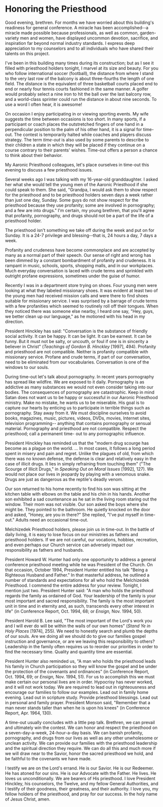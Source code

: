 # Honoring the Priesthood

Good evening, brethren. For months we have worried about this building's
readiness for general conference. A miracle has been accomplished--a miracle
made possible because professionals, as well as common, garden-variety men and
women, have displayed uncommon devotion, sacrifice, and inspiration far beyond
normal industry standards. I express deep appreciation to my counselors and to
all individuals who have shared their talents on this project.

I've been in this building many times during its construction; but as I see it
filled with priesthood holders tonight, I marvel at its size and beauty. For
you who follow international soccer (football), the distance from where I
stand to the very last row of the balcony is about three-fourths the length of
one field. The distance is the equivalent of three basketball courts placed
end to end or nearly four tennis courts fashioned in the same manner. A golfer
would probably select a nine iron to hit the ball over the last balcony row,
and a world-class sprinter could run the distance in about nine seconds. To
use a word I often hear, it is awesome!

On occasion I enjoy participating in or viewing sporting events. My wife
suggests the time between occasions is too short. In many sports, if a
participant or coach places the outstretched fingers of one hand in a
perpendicular position to the palm of his other hand, it is a signal for time-
out. The contest is temporarily halted while coaches and players discuss
strategy. The term _time-out_ is also used by some parents to describe to
their children a state in which they will be placed if they continue on a
course contrary to their parents' wishes. Time-out offers a person a chance to
think about their behavior.

My Aaronic Priesthood colleagues, let's place ourselves in time-out this
evening to discuss a few priesthood issues.

Several weeks ago I was talking with my 16-year-old granddaughter. I asked her
what she would tell the young men of the Aaronic Priesthood if she could speak
to them. She said, "Grandpa, I would ask them to show respect for the
priesthood and to be priesthood holders seven days a week rather than just one
day, Sunday. Some guys do not show respect for the priesthood because they use
profanity; some are involved in pornography; and a few are into drugs." I'm
certain, my young brethren, that you'll agree that profanity, pornography, and
drugs should not be a part of the life of a priesthood holder.

The priesthood isn't something we take off during the week and put on for
Sunday. It is a 24-7 privilege and blessing--that is, 24 hours a day, 7 days a
week.

Profanity and crudeness have become commonplace and are accepted by many as a
normal part of their speech. Our sense of right and wrong has been dimmed by a
constant bombardment of profanity and crudeness. It is rampant in music,
schools, sports, shopping malls, and in our workplaces. Much everyday
conversation is laced with crude terms and sprinkled with outright profane
expressions, sometimes under the guise of humor.

Recently I was in a department store trying on shoes. Four young men were
looking at what they labeled missionary shoes. It was evident at least two of
the young men had received mission calls and were there to find shoes suitable
for missionary service. I was surprised by a barrage of crude terms with a few
profanities which seemed to routinely roll off their tongues. When they
noticed there was someone else nearby, I heard one say, "Hey, guys, we better
clean up our language," as he motioned with his head in my direction.

President Hinckley has said: "Conversation is the substance of friendly social
activity. It can be happy. It can be light. It can be earnest. It can be
funny. But it must not be salty, or uncouth, or foul if one is in sincerity a
believer in Christ" (_Teachings of Gordon B. Hinckley_ [1997], 494). Profanity
and priesthood are not compatible. Neither is profanity compatible with
missionary service. Profane and crude terms, if part of our conversation, need
to be eliminated from our vocabularies. Conversation is one of the windows to
our souls.

During time-out let's talk about pornography. In recent years pornography has
spread like wildfire. We are exposed to it daily. Pornography is as addictive
as many substances we would not even consider taking into our bodies. The
consequences of pornography are catastrophic. Keep in mind Satan does not want
us to be happy or successful in our Aaronic Priesthood ministry. Make no
mistake, he wants us to be miserable. His goal is to capture our hearts by
enticing us to participate in terrible things such as pornography. Stay away
from it. We must discipline ourselves to avoid books, magazines, music,
pictures, videos, DVDs, movies, Internet sites, television programming--
anything that contains pornography or sensual material. Pornography and
priesthood are not compatible. Respect the priesthood; call a permanent time-
out to any pornographic influence.

President Hinckley has reminded us that the "modern drug scourge has become as
a plague on the world. ... In most cases, it follows a long period spent in
misery and pain and regret. Unlike the plagues of old, from which there was no
known defense, the defense is clear and relatively easy in the case of illicit
drugs. It lies in simply refraining from touching them" ("The Scourge of
Illicit Drugs," in _Speaking Out on Moral Issues_ [1992], 127). We would not
place our lives in jeopardy by playing with a venomous snake. Drugs are just
as dangerous as the reptile's deadly venom.

Our son returned to his home recently to find his son was sitting at the
kitchen table with elbows on the table and his chin in his hands. Another son
exhibited a sad countenance as he sat in the living room staring out the
window. Their mom was not visible. Our son asked the boys where she might be.
They pointed to the bathroom. He quietly knocked on the door and asked,
"Honey, are you in there?" She replied, "I've put myself in time-out." Adults
need an occasional time-out.

Melchizedek Priesthood holders, please join us in time-out. In the battle of
daily living, it is easy to lose focus on our ministries as fathers and
priesthood holders. If we are not careful, our vocations, hobbies, recreation,
and even perhaps our Church service can adversely impact our responsibility as
fathers and husbands.

President Howard W. Hunter had only one opportunity to address a general
conference priesthood meeting while he was President of the Church. On that
occasion, October 1994, President Hunter entitled his talk "Being a Righteous
Husband and Father." In that masterful address, he outlined a number of
standards and expectations for all who hold the Melchizedek Priesthood. I
commend the entire address for your review. Tonight, I mention just two.
President Hunter said: "A man who holds the priesthood regards the family as
ordained of God. Your leadership of the family is your most important and
sacred responsibility. The family is the most important unit in time and in
eternity and, as such, transcends every other interest in life" (in Conference
Report, Oct. 1994, 68; or _Ensign,_ Nov. 1994, 50).

President Harold B. Lee said, "The most important of the Lord's work you and I
will ever do will be within the walls of our own homes" (_Stand Ye in Holy
Places_ [1974], 255). We need to honestly search and plumb the depths of our
souls. Are we doing all we should do to give our families gospel instruction
and governance, or are we leaving this responsibility to others? Leadership in
the family often requires us to reorder our priorities in order to find the
necessary time. Quality and quantity time are essential.

President Hunter also reminded us, "A man who holds the priesthood leads his
family in Church participation so they will know the gospel and be under the
protection of the covenants and ordinances" (in Conference Report, Oct. 1994,
69; or _Ensign,_ Nov. 1994, 51). For us to accomplish this we must make
certain our personal lives are in order. Hypocrisy has never worked, and it
will not work today. We are required to lead out in righteousness and
encourage our families to follow our examples. Lead out in family home
evening. Lead out in scripture study. Provide priesthood blessings. Lead out
in personal and family prayer. President Monson said, "Remember that a man
never stands taller than when he is upon his knees" (in Conference Report,
Apr. 1964, 130).

A time-out usually concludes with a little pep talk. Brethren, we can prevail
and ultimately win the contest. We can honor and respect the priesthood on a
seven-day-a-week, 24-hour-a-day basis. We can banish profanity, pornography,
and drugs from our lives as well as any other unwholesome or unclean activity.
We can provide our families with the priesthood leadership and the spiritual
direction they require. We can do all this and much more if we will draw near
to the Savior, honor the sacred priesthood we hold, and be faithful to the
covenants we have made.

I testify we are on the Lord's errand. He is our Savior. He is our Redeemer.
He has atoned for our sins. He is our Advocate with the Father. He lives. He
loves us unconditionally. We are bearers of His priesthood. I love President
Hinckley, his counselors, the Twelve, and my fellow General Authorities, and I
testify of their goodness, their greatness, and their authority. I love you,
my fellow holders of the priesthood, and pray for our success. In the holy
name of Jesus Christ, amen.

